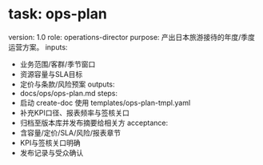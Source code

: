 # task: ops-plan

version: 1.0
role: operations-director
purpose: 产出日本旅游接待的年度/季度运营方案。
inputs:

- 业务范围/客群/季节窗口
- 资源容量与SLA目标
- 定价与条款/风险预案
  outputs:
- docs/ops/ops-plan.md
  steps:
- 启动 create-doc 使用 templates/ops-plan-tmpl.yaml
- 补充KPI口径、报表频率与签核关口
- 归档至版本库并发布摘要给相关方
  acceptance:
- 含容量/定价/SLA/风险/报表章节
- KPI与签核关口明确
- 发布记录与受众确认
